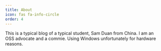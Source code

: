 ```yaml
---
title: About
icon: fas fa-info-circle
order: 4
---
```


This is a typical blog of a typical student, Sam Duan from China. I am an OSS advocate and a commie. Using Windows unfortunately for hardware reasons.
